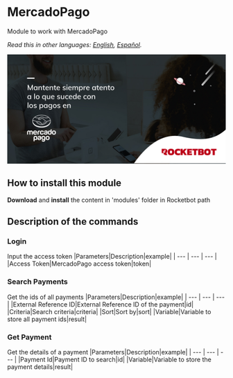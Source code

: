 # MercadoPago
  
Module to work with MercadoPago  

*Read this in other languages: [English](Manual_MercadoPago.md), [Español](Manual_MercadoPago.es.md).*
  
![banner](imgs/Banner_MercadoPago.png)
## How to install this module
  
__Download__ and __install__ the content in 'modules' folder in Rocketbot path  



## Description of the commands

### Login
  
Input the access token
|Parameters|Description|example|
| --- | --- | --- |
|Access Token|MercadoPago access token|token|

### Search Payments
  
Get the ids of all payments
|Parameters|Description|example|
| --- | --- | --- |
|External Reference ID|External Reference ID of the payment|id|
|Criteria|Search criteria|criteria|
|Sort|Sort by|sort|
|Variable|Variable to store all payment ids|result|

### Get Payment
  
Get the details of a payment
|Parameters|Description|example|
| --- | --- | --- |
|Payment Id|Payment ID to search|id|
|Variable|Variable to store the payment details|result|
